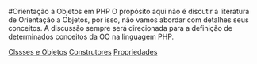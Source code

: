 #Orientação a Objetos em PHP
O propósito aqui não é discutir a literatura de Orientação a Objetos, por isso, não vamos abordar com detalhes seus conceitos. A discussão sempre será direcionada para a definição de determinados conceitos da OO na linguagem PHP. 

[Clssses e Objetos](classes-objetos.md)
[Construtores](metodos-construtores.md)
[Propriedades](propriedades.md)
